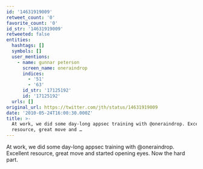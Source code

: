```yaml
---
id: '14631919009'
retweet_count: '0'
favorite_count: '0'
id_str: '14631919009'
retweeted: false
entities:
  hashtags: []
  symbols: []
  user_mentions:
    - name: gunnar peterson
      screen_name: oneraindrop
      indices:
        - '51'
        - '63'
      id_str: '17125192'
      id: '17125192'
  urls: []
original_url: https://twitter.com/jth/status/14631919009
date: '2010-05-24T16:00:30.000Z'
title: >-
  At work, we did some day-long appsec training with @oneraindrop. Excellent
  resource, great move and …
---
```


At work, we did some day-long appsec training with @oneraindrop. Excellent resource, great move and started opening eyes. Now the hard part.